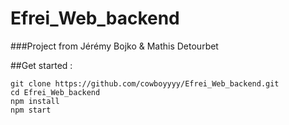 # Efrei_Web_backend 
###Project from Jérémy Bojko & Mathis Detourbet 

##Get started : 
```
git clone https://github.com/cowboyyyy/Efrei_Web_backend.git
cd Efrei_Web_backend
npm install 
npm start
```

